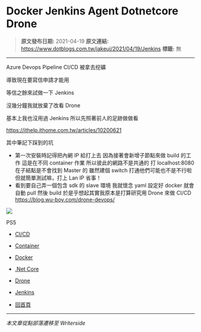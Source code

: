 #  Docker Jenkins Agent Dotnetcore Drone

> **原文發布日期:** 2021-04-19
> **原文連結:** https://www.dotblogs.com.tw/jakeuj/2021/04/19/Jenkins
> **標籤:** 無

---

Azure Devops Pipeline CI/CD 被拿去挖礦

導致現在要寫信申請才能用

等信之餘來試做一下 Jenkins

沒幾分鐘我就放棄了改看 Drone

基本上我也沒用過 Jenkins 所以先照著前人的足跡做做看

<https://ithelp.ithome.com.tw/articles/10200621>

其中筆記下踩到的坑

* 第一次安裝時記得把內網 IP 給打上去
  因為接著會新增子節點來做 build 的工作
  這是在不同 container 作業
  所以彼此的網路不是共通的
  打 localhost:8080 在子結點是不會找到 Master 的
  雖然建個 switch 打通他們可能也不是不行啦
  但就簡單測試嘛，打上 Lan IP 省事！
* 看到要自己弄一個包含 sdk 的 slave 環境
  我就懷念 yaml 設定好 docker 就會自動 pull 然後 build
  於是乎想起其實我原本是打算研究用 Drone 來做 CI/CD
  https://blog.wu-boy.com/drone-devops/

![](https://card.psnprofiles.com/1/jakeuj.png)

PS5

* [CI/CD](/jakeuj/Tags?qq=CI%2FCD)
* [Container](/jakeuj/Tags?qq=Container)
* [Docker](/jakeuj/Tags?qq=Docker)
* [.Net Core](/jakeuj/Tags?qq=.Net%20Core)
* [Drone](/jakeuj/Tags?qq=Drone)
* [Jenkins](/jakeuj/Tags?qq=Jenkins)

* [回首頁](/jakeuj)

---

*本文章從點部落遷移至 Writerside*
